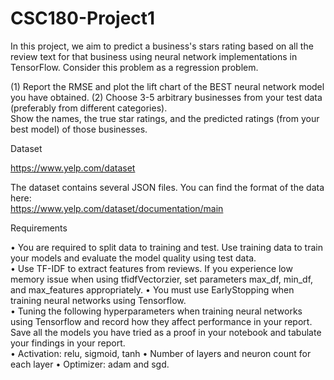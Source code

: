 # CSC180-Project1
In this project, we aim to predict a business's stars rating based on all the review text for that business 
using neural network implementations in TensorFlow.  Consider this problem as a regression problem.  
 
(1) Report the RMSE and plot the lift chart of the BEST neural network model you have obtained. 
(2) Choose  3-5  arbitrary  businesses  from  your  test  data  (preferably  from  different  categories).    
Show the names, the true star ratings, and the predicted ratings (from your best model) of those 
businesses.    

Dataset  
 
https://www.yelp.com/dataset 
 
The dataset contains several JSON files.  You can find the format of the data here:     
https://www.yelp.com/dataset/documentation/main 
 
 Requirements 
 
• You are required to split data to training and test.  Use training data to train your models and 
evaluate the model quality using test data.   
• Use TF-IDF to extract features from reviews.  If you experience low memory issue when 
using tfidfVectorzier, set parameters max_df,  min_df, and max_features appropriately. 
• You must use EarlyStopping when training neural networks using Tensorflow.  
• Tuning the following hyperparameters when training neural networks using Tensorflow and 
record how they affect performance in your report.  Save all the models you have tried as a 
proof in your notebook and tabulate your findings in your report.  
• Activation: relu, sigmoid, tanh 
• Number of layers and neuron count for each layer 
• Optimizer: adam and sgd. 
